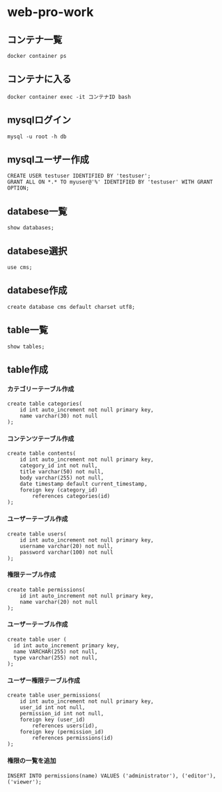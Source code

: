 # web-pro-work

## コンテナ一覧
```
docker container ps
```

## コンテナに入る
```
docker container exec -it コンテナID bash
```

## mysqlログイン
```
mysql -u root -h db
```

## mysqlユーザー作成
```
CREATE USER testuser IDENTIFIED BY 'testuser';
GRANT ALL ON *.* TO myuser@'%' IDENTIFIED BY 'testuser' WITH GRANT OPTION;
```

## databese一覧
```
show databases;
```

## databese選択
```
use cms;
```

## databese作成
```
create database cms default charset utf8;
```

## table一覧
```
show tables;
```

## table作成

#### カテゴリーテーブル作成
```
create table categories(
    id int auto_increment not null primary key,
    name varchar(30) not null
);
```
#### コンテンツテーブル作成
```
create table contents(
    id int auto_increment not null primary key,
    category_id int not null,
    title varchar(50) not null,
    body varchar(255) not null,
    date timestamp default current_timestamp,
    foreign key (category_id)
        references categories(id)
);
```
#### ユーザーテーブル作成
```
create table users(
    id int auto_increment not null primary key,
    username varchar(20) not null,
    password varchar(100) not null
);
```

#### 権限テーブル作成
```
create table permissions(
    id int auto_increment not null primary key,
    name varchar(20) not null
);
```

#### ユーザーテーブル作成
```
create table user (
  id int auto_increment primary key,
  name VARCHAR(255) not null,
  type varchar(255) not null,
);
```

#### ユーザー権限テーブル作成
```
create table user_permissions(
    id int auto_increment not null primary key,
    user_id int not null,
    permission_id int not null,
    foreign key (user_id)
        references users(id),
    foreign key (permission_id)
        references permissions(id)
);
```

#### 権限の一覧を追加
```
INSERT INTO permissions(name) VALUES ('administrator'), ('editor'), ('viewer');
```
